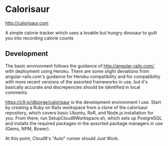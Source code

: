 Calorisaur
==========

http://calorisaur.com

A simple calorie tracker which uses a lovable but hungry dinosaur to guilt you into recording calorie counts

Development
-----------

The basic environment follows the guidance of http://angular-rails.com/, with deployment using Heroku. There
are some slight deviations from angular-rails.com's guidance for Heroku compatibility and for compatibility
with more recent versions of the assorted frameworks in use, but it's basically accurate and discrepencies
should be identified in local comments.

https://c9.io/dbjorge/calorisaur is the development environment I use. Start by creating a Ruby on Rails
workspace from a clone of the calorisaur repository, which covers basic Ubuntu, RoR, and Node.js installation
for you. From there, run SetupCloud9Workspace.sh, which sets up PostgreSQL and installs the required packages
in the assorted package managers in use (Gems, NPM, Bower).


At this point, Cloud9's "Auto" runner should Just Work.